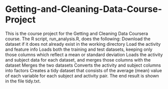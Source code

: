 # Getting-and-Cleaning-Data-Course-Project
This is the course project for the Getting and Cleaning Data Coursera course. The R script, run_analysis.R, does the following:
  Download the dataset if it does not already exist in the working directory
  Load the activity and feature info
  Loads both the training and test datasets, keeping only those columns which reflect a mean or standard deviation
  Loads the activity and subject data for each dataset, and merges those columns with the dataset
  Merges the two datasets
  Converts the activity and subject columns into factors
  Creates a tidy dataset that consists of the average (mean) value of each variable for each subject and activity pair.
  The end result is shown in the file tidy.txt.
